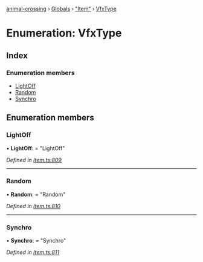 [animal-crossing](../README.md) › [Globals](../globals.md) › ["Item"](../modules/_item_.md) › [VfxType](_item_.vfxtype.md)

# Enumeration: VfxType

## Index

### Enumeration members

* [LightOff](_item_.vfxtype.md#lightoff)
* [Random](_item_.vfxtype.md#random)
* [Synchro](_item_.vfxtype.md#synchro)

## Enumeration members

###  LightOff

• **LightOff**: = "LightOff"

*Defined in [Item.ts:809](https://github.com/Norviah/animal-crossing/blob/26c21f5/module/types/Item.ts#L809)*

___

###  Random

• **Random**: = "Random"

*Defined in [Item.ts:810](https://github.com/Norviah/animal-crossing/blob/26c21f5/module/types/Item.ts#L810)*

___

###  Synchro

• **Synchro**: = "Synchro"

*Defined in [Item.ts:811](https://github.com/Norviah/animal-crossing/blob/26c21f5/module/types/Item.ts#L811)*
